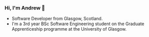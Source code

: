 ### Hi, I'm Andrew 👋 
* Software Developer from Glasgow, Scotland.
* I'm a 3rd year BSc Software Engineering student on the Graduate Apprenticeship programme at the University of Glasgow.

<!--
**andrewgordonyule/andrewgordonyule** is a ✨ _special_ ✨ repository because its `README.md` (this file) appears on your GitHub profile.

Here are some ideas to get you started:

- 🔭 I’m currently working on ...
- 🌱 I’m currently learning ...
- 👯 I’m looking to collaborate on ...
- 🤔 I’m looking for help with ...
- 💬 Ask me about ...
- 📫 How to reach me: ...
- 😄 Pronouns: ...
- ⚡ Fun fact: ...
-->
